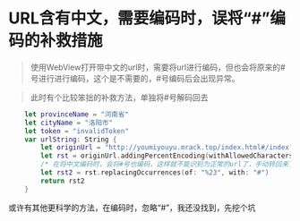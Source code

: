 # URL含有中文，需要编码时，误将“#”编码的补救措施

> 使用WebView打开带中文的url时，需要将url进行编码，但也会将原来的#号进行进行编码，这个是不需要的，#号编码后会出现异常。



> 此时有个比较笨拙的补救方法，单独将#号解码回去

```swift
    let provinceName = "河南省"
    let cityName = "洛阳市"
    let token = "invalidToken"
    var urlString: String {
        let originUrl = "http://youmiyouyu.mrack.top/index.html#/index?longitude=113&latitude=34&provinceName=\(provinceName)&cityName=\(cityName)&token=\(token)"
        let rst = originUrl.addingPercentEncoding(withAllowedCharacters: .urlQueryAllowed) ?? ""
        /* 在将中文编码时，会将#号也编码，这样就不能识别为正常的url了，手动转回来了*/
        let rst2 = rst.replacingOccurrences(of: "%23", with: "#")
        return rst2
    }	
```

或许有其他更科学的方法，在编码时，忽略“#”，我还没找到，先挖个坑